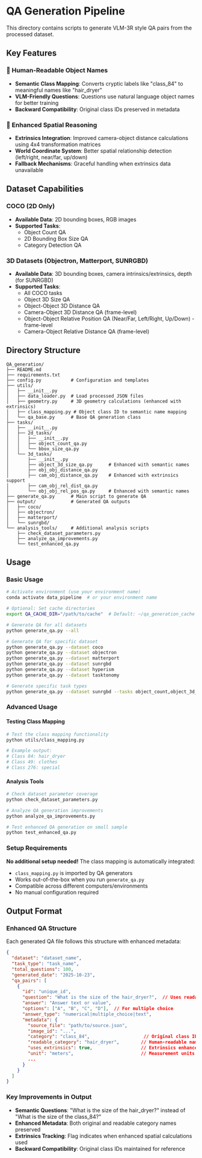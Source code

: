 # QA Generation Pipeline

This directory contains scripts to generate VLM-3R style QA pairs from the processed dataset.

## Key Features

### 🎯 Human-Readable Object Names
- **Semantic Class Mapping**: Converts cryptic labels like "class_84" to meaningful names like "hair_dryer"
- **VLM-Friendly Questions**: Questions use natural language object names for better training
- **Backward Compatibility**: Original class IDs preserved in metadata

### 🔧 Enhanced Spatial Reasoning
- **Extrinsics Integration**: Improved camera-object distance calculations using 4x4 transformation matrices
- **World Coordinate System**: Better spatial relationship detection (left/right, near/far, up/down)
- **Fallback Mechanisms**: Graceful handling when extrinsics data unavailable

## Dataset Capabilities

### COCO (2D Only)
- **Available Data**: 2D bounding boxes, RGB images
- **Supported Tasks**:
  - Object Count QA
  - 2D Bounding Box Size QA
  - Category Detection QA

### 3D Datasets (Objectron, Matterport, SUNRGBD)
- **Available Data**: 3D bounding boxes, camera intrinsics/extrinsics, depth (for SUNRGBD)
- **Supported Tasks**:
  - All COCO tasks
  - Object 3D Size QA
  - Object-Object 3D Distance QA  
  - Camera-Object 3D Distance QA (frame-level)
  - Object-Object Relative Position QA (Near/Far, Left/Right, Up/Down) - frame-level
  - Camera-Object Relative Distance QA (frame-level)

## Directory Structure

```
QA_generation/
├── README.md
├── requirements.txt
├── config.py           # Configuration and templates
├── utils/
│   ├── __init__.py
│   ├── data_loader.py  # Load processed JSON files
│   ├── geometry.py     # 3D geometry calculations (enhanced with extrinsics)
│   ├── class_mapping.py # Object class ID to semantic name mapping
│   └── qa_base.py      # Base QA generation class
├── tasks/
│   ├── __init__.py
│   ├── 2d_tasks/
│   │   ├── __init__.py
│   │   ├── object_count_qa.py
│   │   └── bbox_size_qa.py
│   └── 3d_tasks/
│       ├── __init__.py
│       ├── object_3d_size_qa.py      # Enhanced with semantic names
│       ├── obj_obj_distance_qa.py
│       ├── cam_obj_distance_qa.py    # Enhanced with extrinsics support
│       ├── cam_obj_rel_dist_qa.py
│       └── obj_obj_rel_pos_qa.py     # Enhanced with semantic names
├── generate_qa.py      # Main script to generate QA
├── output/             # Generated QA outputs
│   ├── coco/
│   ├── objectron/
│   ├── matterport/
│   └── sunrgbd/
└── analysis_tools/     # Additional analysis scripts
    ├── check_dataset_parameters.py
    ├── analyze_qa_improvements.py
    └── test_enhanced_qa.py
```

## Usage

### Basic Usage
```bash
# Activate environment (use your environment name)
conda activate data_pipeline  # or your environment name

# Optional: Set cache directories
export QA_CACHE_DIR="/path/to/cache"  # Default: ~/qa_generation_cache

# Generate QA for all datasets
python generate_qa.py --all

# Generate QA for specific dataset
python generate_qa.py --dataset coco
python generate_qa.py --dataset objectron
python generate_qa.py --dataset matterport
python generate_qa.py --dataset sunrgbd
python generate_qa.py --dataset hyperism
python generate_qa.py --dataset tasktonomy

# Generate specific task types
python generate_qa.py --dataset sunrgbd --tasks object_count,object_3d_size
```

### Advanced Usage

#### Testing Class Mapping
```bash
# Test the class mapping functionality
python utils/class_mapping.py

# Example output:
# Class 84: hair_dryer
# Class 49: clothes  
# Class 276: special
```

#### Analysis Tools
```bash
# Check dataset parameter coverage
python check_dataset_parameters.py

# Analyze QA generation improvements
python analyze_qa_improvements.py

# Test enhanced QA generation on small sample
python test_enhanced_qa.py
```

### Setup Requirements

**No additional setup needed!** The class mapping is automatically integrated:
- `class_mapping.py` is imported by QA generators
- Works out-of-the-box when you run `generate_qa.py`  
- Compatible across different computers/environments
- No manual configuration required

## Output Format

### Enhanced QA Structure
Each generated QA file follows this structure with enhanced metadata:
```json
{
  "dataset": "dataset_name",
  "task_type": "task_name", 
  "total_questions": 100,
  "generated_date": "2025-10-23",
  "qa_pairs": [
    {
      "id": "unique_id",
      "question": "What is the size of the hair_dryer?",  // Uses readable names!
      "answer": "Answer text or value",
      "options": ["A", "B", "C", "D"],  // For multiple choice
      "answer_type": "numerical|multiple_choice|text",
      "metadata": {
        "source_file": "path/to/source.json",
        "image_id": "...",
        "category": "class_84",                    // Original class ID
        "readable_category": "hair_dryer",        // Human-readable name
        "uses_extrinsics": true,                  // Extrinsics enhancement flag
        "unit": "meters",                         // Measurement units
        ...
      }
    }
  ]
}
```

### Key Improvements in Output
- **Semantic Questions**: "What is the size of the hair_dryer?" instead of "What is the size of the class_84?"
- **Enhanced Metadata**: Both original and readable category names preserved
- **Extrinsics Tracking**: Flag indicates when enhanced spatial calculations used
- **Backward Compatibility**: Original class IDs maintained for reference
